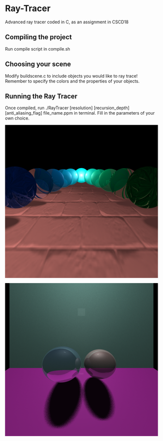 # Ray-Tracer
Advanced ray tracer coded in C, as an assignment in CSCD18

## Compiling the project
Run compile script in compile.sh

## Choosing your scene
Modify buildscene.c to include objects you would like to ray trace!
Remember to specify the colors and the properties of your objects.

## Running the Ray Tracer
Once compiled, run ./RayTracer [resolution] [recursion_depth] [anti_aliasing_flag] file_name.ppm
in terminal. Fill in the parameters of your own choice.

![Sample Render 1](Final_Render.png?raw=true "Title")


![Sample Render 1](pix.png?raw=true "Title")
